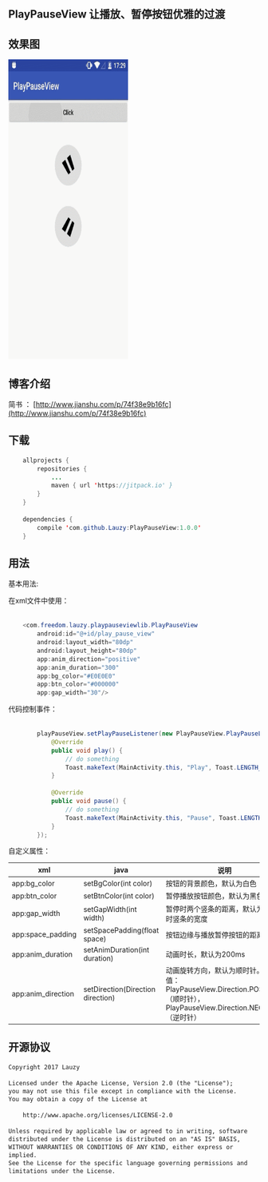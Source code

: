 ##   PlayPauseView  让播放、暂停按钮优雅的过渡

## 效果图

<img src="/Screenshot/20170812PlayPauseViewSR.gif" alt="screenshot" title="screenshot" width="240" height="600" />

## 博客介绍

简书 ： [http://www.jianshu.com/p/74f38e9b16fc](http://www.jianshu.com/p/74f38e9b16fc)

## 下载

```java
    allprojects {
	    repositories {
		    ...
		    maven { url 'https://jitpack.io' }
	    }
	}

    dependencies {
        compile 'com.github.Lauzy:PlayPauseView:1.0.0'
	}
```

## 用法

基本用法:

在xml文件中使用：

```java

    <com.freedom.lauzy.playpauseviewlib.PlayPauseView
        android:id="@+id/play_pause_view"
        android:layout_width="80dp"
        android:layout_height="80dp"
        app:anim_direction="positive"
        app:anim_duration="300"
        app:bg_color="#E0E0E0"
        app:btn_color="#000000"
        app:gap_width="30"/>

```

代码控制事件：

```java

        playPauseView.setPlayPauseListener(new PlayPauseView.PlayPauseListener() {
            @Override
            public void play() {
                // do something
                Toast.makeText(MainActivity.this, "Play", Toast.LENGTH_SHORT).show();
            }

            @Override
            public void pause() {
                // do something
                Toast.makeText(MainActivity.this, "Pause", Toast.LENGTH_SHORT).show();
            }
        });

```

自定义属性：

|xml                |java           |说明           |
|-------------------|---------------|---------------|
|app:bg_color       |setBgColor(int color)|按钮的背景颜色，默认为白色
|app:btn_color      |setBtnColor(int color)|暂停播放按钮颜色，默认为黑色
|app:gap_width      |setGapWidth(int width)|暂停时两个竖条的距离，默认为暂停时竖条的宽度
|app:space_padding  |setSpacePadding(float space)|按钮边缘与播放暂停按钮的距离
|app:anim_duration  |setAnimDuration(int duration)|动画时长，默认为200ms
|app:anim_direction |setDirection(Direction direction)|动画旋转方向，默认为顺时针。属性值：PlayPauseView.Direction.POSITIVE（顺时针），PlayPauseView.Direction.NEGATIVE（逆时针）


## 开源协议
```
Copyright 2017 Lauzy

Licensed under the Apache License, Version 2.0 (the "License");
you may not use this file except in compliance with the License.
You may obtain a copy of the License at

    http://www.apache.org/licenses/LICENSE-2.0

Unless required by applicable law or agreed to in writing, software
distributed under the License is distributed on an "AS IS" BASIS,
WITHOUT WARRANTIES OR CONDITIONS OF ANY KIND, either express or implied.
See the License for the specific language governing permissions and
limitations under the License.
```
